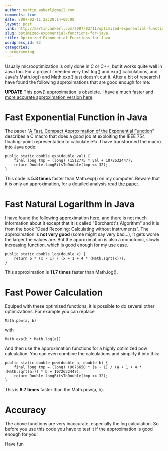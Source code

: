 ```yaml
---
author: martin.ankerl@gmail.com
comments: true
date: 2007-02-11 22:20:14+00:00
layout: post
link: http://martin.ankerl.com/2007/02/11/optimized-exponential-functions-for-java/
slug: optimized-exponential-functions-for-java
title: Optimized Exponential Functions for Java
wordpress_id: 82
categories:
- programming
---
```


Usually microoptimization is only done in C or C++, but it works quite well in Java too. For a project I needed very fast log() and exp() calculations, and Java's Math.log() and Math.exp() just doesn't cut it. After a bit of research I have found the following approximations that are good enough for me:
<!-- more -->

**UPDATE** This pow() approximation is obsolete. [I have a much faster and more accurate approximation version here](http://martin.ankerl.com/2007/10/04/optimized-pow-approximation-for-java-and-c-c/).



# Fast Exponential Function in Java


The paper "[A Fast, Compact Approximation of the Exponential Function](http://nic.schraudolph.org/pubs/Schraudolph99.pdf)" describes a C macro that does a good job at exploiting the IEEE 754 floating-point representation to calculate e^x. I have transformed the macro into Java code:

    
    public static double exp(double val) {
        final long tmp = (long) (1512775 * val + 1072632447);
        return Double.longBitsToDouble(tmp << 32);
    }


This code is **5.3 times** faster than Math.exp() on my computer. Beware that it is only an approximation, for a detailed analysis read [the  paper](http://citeseer.ist.psu.edu/schraudolph98fast.html).



# Fast Natural Logarithm in Java


I have found the following approximation [here](http://www.dattalo.com/technical/theory/logs.html), and there is not much information about it except that it is called "Borchardt's Algorithm" and it is from the book "Dead Reconing: Calculating without instruments". The approximation is **not very good** (some might say very bad...), it gets worse the larger the values are. But the approximation is also a monotonic, slowly increasing function, which is good enough for my use case.

    
    public static double log(double x) {
        return 6 * (x - 1) / (x + 1 + 4 * (Math.sqrt(x)));
    }


This approximation is **11.7 times** faster than Math.log().



# Fast Power Calculation


Equiped with these optimized functions, it is possible to do several other optimizations. For example you can replace

    
    Math.pow(a, b)


with

    
    Math.exp(b * Math.log(a))


And then use the approximation functions for a highly optimized pow calculation. You can even combine the calculations and simplify it into this:

    
    public static double pow(double a, double b) {
        final long tmp = (long) (9076650 * (a - 1) / (a + 1 + 4 * (Math.sqrt(a))) * b + 1072632447);
        return Double.longBitsToDouble(tmp << 32);
    }



This is **8.7 times** faster than the Math.pow(a, b).



# Accuracy


The above functions are very inaccurate, especially the log calculation. So before you use this code you have to test it if the approximation is good enough for you!

Have fun
